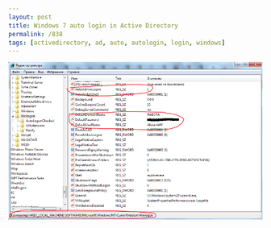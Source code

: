 ```yaml
---
layout: post
title: Windows 7 auto login in Active Directory
permalink: /838
tags: [activedirectory, ad, auto, autologin, login, windows]
---
```


![screenshot](/images/wp/125.png)
